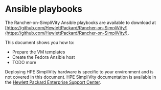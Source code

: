 # Ansible playbooks

The Rancher-on-SimpliVity Ansible playbooks are available to download at
[https://github.com/HewlettPackard/Rancher-on-SimpliVity/](https://github.com/HewlettPackard/Rancher-on-SimpliVity/).



This document shows you how to:

- Prepare the VM templates
- Create the Fedora Ansible host
- TODO more <!-- TODO more playbooks -->


Deploying HPE SimpliVity hardware is specific to your environment and is not covered in this document. 
HPE SimpliVity documentation is available in the [Hewlett Packard Enterprise Support Center](https://support.hpe.com/hpesc/public/home).


